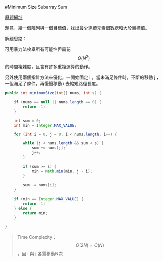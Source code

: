 #Minimum Size Subarray Sum

[原題網址](http://www.lintcode.com/en/problem/minimum-size-subarray-sum/)

題意，給一個陣列與一個目標值，找出最少連續元素個數總和大於目標值。

解題思路：

可用暴力法枚舉所有可能性但需花 $$O(N^2)$$ 的時間複雜度，且含有許多重複運算的動作。

另外使用兩個指針方法來優化，一開始固定 i ，當未滿足條件時，不斷的移動 j ，一但滿足了條件，再慢慢移動 i 去縮短路徑長度。


```java
public int minimumSize(int[] nums, int s) {
    
    if (nums == null || nums.length == 0) {
        return -1;
    }
    
    int sum = 0;
    int min = Integer.MAX_VALUE;
    
    for (int i = 0, j = 0; i < nums.length; i++) {

        while (j < nums.length && sum < s) {
            sum += nums[j];
            j++;
        }
        
        if (sum >= s) {
            min = Math.min(min, j - i);
        }
        
        sum -= nums[i];
    }
    
    if (min == Integer.MAX_VALUE) {
        return -1;
    } else {
        return min;
    }
    
}
```
>Time Complexity：$$O(2N) = O(N)$$，因 i 與 j 各需移動N次